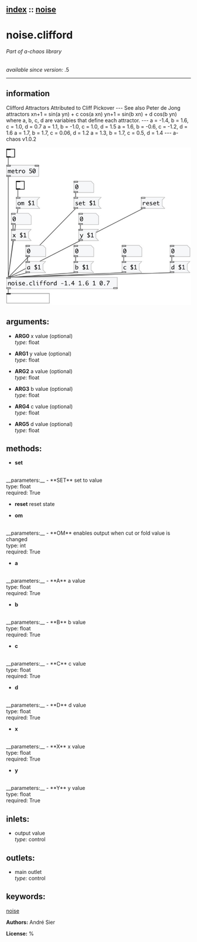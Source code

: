 [index](index.html) :: [noise](category_noise.html)
---

# noise.clifford

###### Part of a-chaos library

*available since version:* .5

---


## information
Clifford Attractors Attributed to Cliff Pickover --- See also Peter de Jong attractors xn+1 = sin(a yn) + c cos(a xn) yn+1 = sin(b xn) + d cos(b yn) where a, b, c, d are variabies that define each attractor. --- a = -1.4, b = 1.6, c = 1.0, d = 0.7 a = 1.1, b = -1.0, c = 1.0, d = 1.5 a = 1.6, b = -0.6, c = -1.2, d = 1.6 a = 1.7, b = 1.7, c = 0.06, d = 1.2 a = 1.3, b = 1.7, c = 0.5, d = 1.4 --- a-chaos v1.0.2


[![example](../examples/img/noise.clifford.jpg)](../examples/pd/noise.clifford.pd)



## arguments:

* **ARG0**
x value (optional)<br>
_type:_ float<br>

* **ARG1**
y value (optional)<br>
_type:_ float<br>

* **ARG2**
a value (optional)<br>
_type:_ float<br>

* **ARG3**
b value (optional)<br>
_type:_ float<br>

* **ARG4**
c value (optional)<br>
_type:_ float<br>

* **ARG5**
d value (optional)<br>
_type:_ float<br>



## methods:

* **set**
<br>
  __parameters:__
  - **SET** set to value<br>
    type: float <br>
    required: True <br>

* **reset**
reset state<br>

* **om**
<br>
  __parameters:__
  - **OM** enables output when cut or fold value is changed<br>
    type: int <br>
    required: True <br>

* **a**
<br>
  __parameters:__
  - **A** a value<br>
    type: float <br>
    required: True <br>

* **b**
<br>
  __parameters:__
  - **B** b value<br>
    type: float <br>
    required: True <br>

* **c**
<br>
  __parameters:__
  - **C** c value<br>
    type: float <br>
    required: True <br>

* **d**
<br>
  __parameters:__
  - **D** d value<br>
    type: float <br>
    required: True <br>

* **x**
<br>
  __parameters:__
  - **X** x value<br>
    type: float <br>
    required: True <br>

* **y**
<br>
  __parameters:__
  - **Y** y value<br>
    type: float <br>
    required: True <br>






## inlets:

* output value<br>
_type:_ control



## outlets:

* main outlet<br>
_type:_ control



## keywords:

[noise](keywords/noise.html)






**Authors:** André Sier




**License:** %





